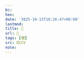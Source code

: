 ```yaml
---
bc:
hex:
date: '2025-10-13T10:26:47+08:00'
lastmod:
title: 􂰰
url: 􂰰
tags: [愒]
src: DCCV
note:
---
```

